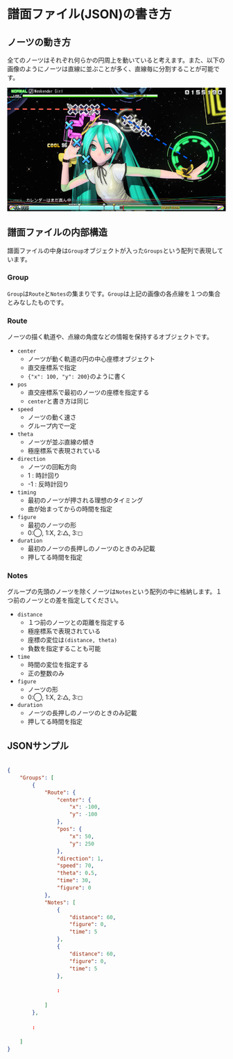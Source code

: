 # 譜面ファイル(JSON)の書き方

## ノーツの動き方

全てのノーツはそれぞれ何らかの円周上を動いていると考えます。また、以下の画像のようにノーツは直線に並ぶことが多く、直線毎に分割することが可能です。

![](img/diva.jpg)

## 譜面ファイルの内部構造

譜面ファイルの中身は`Group`オブジェクトが入った`Groups`という配列で表現しています。

### Group

`Group`は`Route`と`Notes`の集まりです。`Group`は上記の画像の各点線を１つの集合とみなしたものです。

### Route

ノーツの描く軌道や、点線の角度などの情報を保持するオブジェクトです。

- `center`
	- ノーツが動く軌道の円の中心座標オブジェクト
	- 直交座標系で指定
	- `{"x": 100, "y": 200}`のように書く
- `pos`
	- 直交座標系で最初のノーツの座標を指定する
	- `center`と書き方は同じ
- `speed`
	- ノーツの動く速さ
	- グループ内で一定
- `theta`
	- ノーツが並ぶ直線の傾き
	- 極座標系で表現されている
- `direction`
	- ノーツの回転方向
	- 1 : 時計回り
	- -1 : 反時計回り
- `timing`
	- 最初のノーツが押される理想のタイミング
	- 曲が始まってからの時間を指定
- `figure`
	- 最初のノーツの形
	- 0:◯, 1:X, 2:△, 3:◻
- `duration`
	- 最初のノーツの長押しのノーツのときのみ記載
	- 押してる時間を指定

### Notes

グループの先頭のノーツを除くノーツは`Notes`という配列の中に格納します。１つ前のノーツとの差を指定してください。

- `distance`
	- １つ前のノーツとの距離を指定する
	- 極座標系で表現されている
	- 座標の変位は`(distance, theta)`
	- 負数を指定することも可能
- `time`
	- 時間の変位を指定する
	- 正の整数のみ
- `figure`
	- ノーツの形
	- 0:◯, 1:X, 2:△, 3:◻
- `duration`
	- ノーツの長押しのノーツのときのみ記載
	- 押してる時間を指定

## JSONサンプル

```json

{
    "Groups": [
        {
            "Route": {
                "center": {
                    "x": -100, 
                    "y": -100
                }, 
                "pos": {
                    "x": 50, 
                    "y": 250
                }, 
                "direction": 1, 
                "speed": 70, 
                "theta": 0.5,
                "time": 30,
                "figure": 0
            }, 
            "Notes": [
                {
                    "distance": 60, 
                    "figure": 0, 
                    "time": 5
                }, 
                {
                    "distance": 60, 
                    "figure": 0, 
                    "time": 5
                },
                
                :
                
            ]
        },
        
        :
        
    ]
}
```